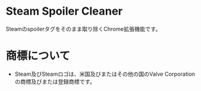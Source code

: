 # Steam Spoiler Cleaner

Steamのspoilerタグをそのまま取り除くChrome拡張機能です。

# 商標について
- Steam及びSteamロゴは、米国及びまたはその他の国のValve Corporationの商標及びまたは登録商標です。
